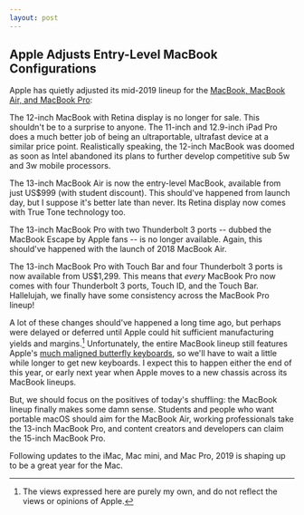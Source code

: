 ```yaml
---
layout: post
---
```

## Apple Adjusts Entry-Level MacBook Configurations

Apple has quietly adjusted its mid-2019 lineup for the [MacBook, MacBook Air, and MacBook Pro](https://www.apple.com/mac/):

The 12-inch MacBook with Retina display is no longer for sale. This shouldn't be to a surprise to anyone. The 11-inch and 12.9-inch iPad Pro does a much better job of being an ultraportable, ultrafast device at a similar price point. Realistically speaking, the 12-inch MacBook was doomed as soon as Intel abandoned its plans to further develop competitive sub 5w and 3w mobile processors.

The 13-inch MacBook Air is now the entry-level MacBook, available from just US$999 (with student discount). This should've happened from launch day, but I suppose it's better late than never. Its Retina display now comes with True Tone technology too.

The 13-inch MacBook Pro with two Thunderbolt 3 ports -- dubbed the MacBook Escape by Apple fans -- is no longer available. Again, this should've happened with the launch of 2018 MacBook Air.

The 13-inch MacBook Pro with Touch Bar and four Thunderbolt 3 ports is now available from US$1,299. This means that *every* MacBook Pro now comes with four Thunderbolt 3 ports, Touch ID, and the Touch Bar. Hallelujah, we finally have some consistency across the MacBook Pro lineup!

A lot of these changes should've happened a long time ago, but perhaps were delayed or deferred until Apple could hit sufficient manufacturing yields and margins.[^1]
Unfortunately, the entire MacBook lineup still features Apple's [much maligned butterfly keyboards](https://support.apple.com/keyboard-service-program-for-mac-notebooks), so we'll have to wait a little while longer to get new keyboards. I expect this to happen either the end of this year, or early next year when Apple moves to a new chassis across its MacBook lineups.

But, we should focus on the positives of today's shuffling: the MacBook lineup finally makes some damn sense. Students and people who want portable macOS should aim for the MacBook Air, working professionals take the 13-inch MacBook Pro, and content creators and developers can claim the 15-inch MacBook Pro.

Following updates to the iMac, Mac mini, and Mac Pro, 2019 is shaping up to be a great year for the Mac.

[^1]: The views expressed here are purely my own, and do not reflect the views or opinions of Apple.

